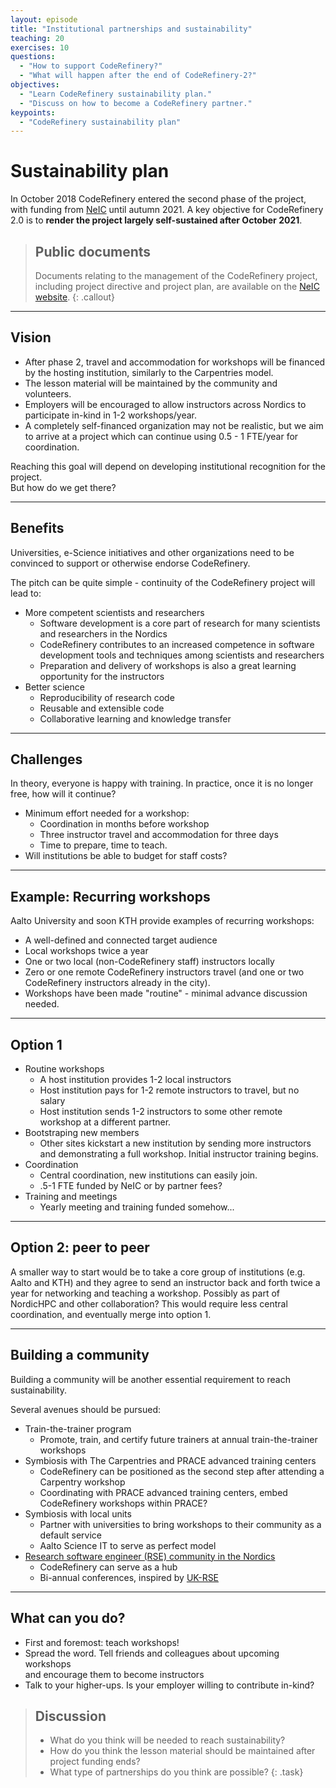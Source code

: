 ```yaml
---
layout: episode
title: "Institutional partnerships and sustainability"
teaching: 20
exercises: 10
questions:
  - "How to support CodeRefinery?"
  - "What will happen after the end of CodeRefinery-2?"
objectives:
  - "Learn CodeRefinery sustainability plan."
  - "Discuss on how to become a CodeRefinery partner."
keypoints:
  - "CodeRefinery sustainability plan"
---
```


# Sustainability plan

In October 2018 CodeRefinery entered the second phase of the project, with funding from [NeIC](https://neic.no)
until autumn 2021. A key objective for CodeRefinery 2.0 is to **render the project largely self-sustained after 
October 2021**. 

> ## Public documents 
> 
> Documents relating to the management of the CodeRefinery project, 
> including project directive and project plan, are available on the
> [NeIC website](https://neic.no/coderefinery/).
{: .callout}

---

## Vision

- After phase 2, travel and accommodation for workshops will be financed by the hosting
  institution, similarly to the Carpentries model. 
- The lesson material will be maintained by the community and volunteers.
- Employers will be encouraged to allow instructors across Nordics to participate in-kind in 1-2 workshops/year. 
- A completely self-financed organization may not be realistic, but we aim to arrive at
  a project which can continue using 0.5 - 1 FTE/year for coordination.

Reaching this goal will depend on developing institutional recognition for the project.  
But how do we get there?

---

## Benefits 

Universities, e-Science initiatives and other organizations need to be convinced to
support or otherwise endorse CodeRefinery.  

The pitch can be quite simple - continuity of the CodeRefinery project will lead to:
- More competent scientists and researchers
  - Software development is a core part of research for many scientists and researchers in the Nordics 
  - CodeRefinery contributes to an increased competence in software development tools and techniques among scientists and researchers
  - Preparation and delivery of workshops is also a great learning opportunity for the instructors
- Better science
  - Reproducibility of research code
  - Reusable and extensible code
  - Collaborative learning and knowledge transfer

---

## Challenges

In theory, everyone is happy with training.  In practice, once it is
no longer free, how will it continue?

- Minimum effort needed for a workshop:
  - Coordination in months before workshop
  - Three instructor travel and accommodation for three days
  - Time to prepare, time to teach.
- Will institutions be able to budget for staff costs?

---

## Example: Recurring workshops

Aalto University and soon KTH provide examples of recurring workshops:

- A well-defined and connected target audience
- Local workshops twice a year
- One or two local (non-CodeRefinery staff) instructors locally
- Zero or one remote CodeRefinery instructors travel (and one or two
  CodeRefinery instructors already in the city).
- Workshops have been made "routine" - minimal advance discussion
  needed.

---

## Option 1

- Routine workshops
  - A host institution provides 1-2 local instructors
  - Host institution pays for 1-2 remote instructors to travel, but no salary
  - Host institution sends 1-2 instructors to some other remote
    workshop at a different partner.
- Bootstraping new members
  - Other sites kickstart a new institution by sending more
    instructors and demonstrating a full workshop.  Initial instructor
    training begins.
- Coordination
  - Central coordination, new institutions can easily join.
  - .5-1 FTE funded by NeIC or by partner fees?
- Training and meetings
  - Yearly meeting and training funded somehow...

---

## Option 2: peer to peer

A smaller way to start would be to take a core group of institutions
(e.g. Aalto and KTH) and they agree to send an instructor back and
forth twice a year for networking and teaching a workshop.  Possibly
as part of NordicHPC and other collaboration?  This would require less
central coordination, and eventually merge into option 1.

---

## Building a community

Building a community will be another essential requirement to reach sustainability.

Several avenues should be pursued:

- Train-the-trainer program
  - Promote, train, and certify future trainers at annual train-the-trainer workshops
- Symbiosis with The Carpentries and PRACE advanced training centers
  - CodeRefinery can be positioned as the second step after attending a Carpentry workshop
  - Coordinating with PRACE advanced training centers, embed CodeRefinery workshops within PRACE?
- Symbiosis with local units
  - Partner with universities to bring workshops to their community as a default service
  - Aalto Science IT to serve as perfect model
- [Research software engineer (RSE) community in the Nordics](http://nordic-rse.org/)
  - CodeRefinery can serve as a hub 
  - Bi-annual conferences, inspired by [UK-RSE](https://rse.ac.uk/conf2019/)

---

## What can you do?

- First and foremost: teach workshops!
- Spread the word. Tell friends and colleagues about upcoming workshops		
  and encourage them to become instructors
- Talk to your higher-ups. Is your employer willing to contribute in-kind?

> ## Discussion
> 
> - What do you think will be needed to reach sustainability?
> - How do you think the lesson material should be maintained after 
>   project funding ends?
> - What type of partnerships do you think are possible?
{: .task}
